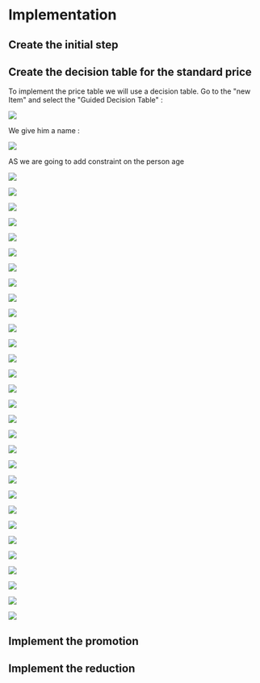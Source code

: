 # Implementation






## Create the initial step


## Create the decision table for the standard price


To implement the price table we will use a decision table.
Go to the "new Item" and select the "Guided Decision Table" : 

![](BRMS/Step3-4-implementation/action01.png)



We give him a name : 


![](BRMS/Step3-4-implementation/action02.png)

AS we are going to add constraint on the person age

![](BRMS/Step3-4-implementation/action03.png)

![](BRMS/Step3-4-implementation/action04.png)

![](BRMS/Step3-4-implementation/action05.png)

![](BRMS/Step3-4-implementation/action06.png)

![](BRMS/Step3-4-implementation/action07.png)

![](BRMS/Step3-4-implementation/action08.png)

![](BRMS/Step3-4-implementation/action09.png)

![](BRMS/Step3-4-implementation/action10.png)

![](BRMS/Step3-4-implementation/action11.png)

![](BRMS/Step3-4-implementation/action12.png)

![](BRMS/Step3-4-implementation/action13.png)

![](BRMS/Step3-4-implementation/action14.png)

![](BRMS/Step3-4-implementation/action15.png)

![](BRMS/Step3-4-implementation/action16.png)

![](BRMS/Step3-4-implementation/action17.png)

![](BRMS/Step3-4-implementation/action18.png)

![](BRMS/Step3-4-implementation/action19.png)

![](BRMS/Step3-4-implementation/action20.png)

![](BRMS/Step3-4-implementation/action21.png)

![](BRMS/Step3-4-implementation/action22.png)


![](BRMS/Step3-4-implementation/action22bis.png)





![](BRMS/Step3-4-implementation/action23.png)

![](BRMS/Step3-4-implementation/action24.png)

![](BRMS/Step3-4-implementation/action25.png)

![](BRMS/Step3-4-implementation/action26.png)

![](BRMS/Step3-4-implementation/action27.png)

![](BRMS/Step3-4-implementation/action28.png)

![](BRMS/Step3-4-implementation/action29.png)

![](BRMS/Step3-4-implementation/action30.png)

![](BRMS/Step3-4-implementation/action31.png)





## Implement the promotion


## Implement the reduction

## 




